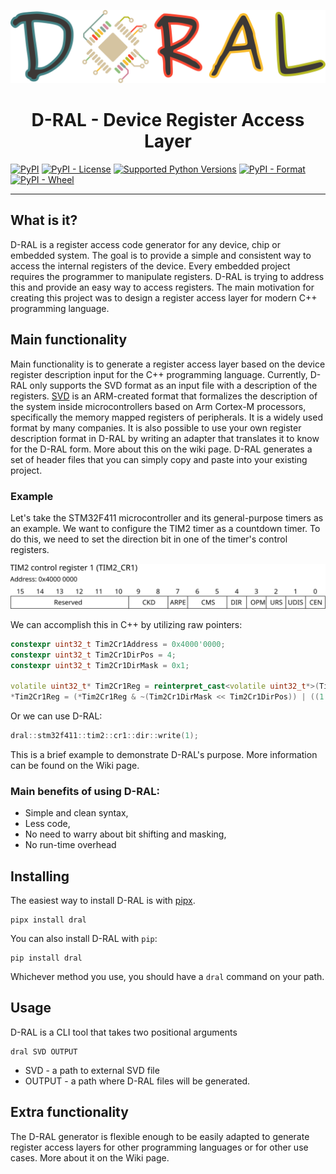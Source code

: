 ![Logo](https://raw.githubusercontent.com/gembcior/d-ral/main/doc/logo.svg)

<h1 align="center">D-RAL - Device Register Access Layer</h1>

[![PyPI](https://img.shields.io/pypi/v/dral?label=dral)](https://pypi.org/project/dral/)
[![PyPI - License](https://img.shields.io/pypi/l/dral)](https://pypi.org/project/dral/)
[![Supported Python Versions](https://img.shields.io/pypi/pyversions/dral)](https://pypi.org/project/dral/)
[![PyPI - Format](https://img.shields.io/pypi/format/dral)](https://pypi.org/project/dral/)
[![PyPI - Wheel](https://img.shields.io/pypi/wheel/dral)](https://pypi.org/project/dral/)

---

## What is it?
D-RAL is a register access code generator for any device, chip or embedded system. The goal is to provide a simple and consistent way to access the internal registers of the device.
Every embedded project requires the programmer to manipulate registers. D-RAL is trying to address this and provide an easy way to access registers.
The main motivation for creating this project was to design a register access layer for modern C++ programming language.

## Main functionality
Main functionality is to generate a register access layer based on the device register description input for the C++ programming language.
Currently, D-RAL only supports the SVD format as an input file with a description of the registers.
[SVD](https://arm-software.github.io/CMSIS_5/SVD/html/index.html) is an ARM-created format that formalizes the description of the system inside microcontrollers based on Arm Cortex-M processors, specifically the memory mapped registers of peripherals.
It is a widely used format by many companies.
It is also possible to use your own register description format in D-RAL by writing an adapter that translates it to know for the D-RAL form. More about this on the wiki page.
D-RAL generates a set of header files that you can simply copy and paste into your existing project.

### Example
Let's take the STM32F411 microcontroller and its general-purpose timers as an example. We want to configure the TIM2 timer as a countdown timer. To do this, we need to set the direction bit in one of the timer's control registers.
<p align="center">
  <picture>
    <source media="(prefers-color-scheme: dark)" srcset="https://raw.githubusercontent.com/gembcior/d-ral/main/doc/stm32f411_tim2_control_register_dark.svg">
    <img alt="STM32F411 Tim2 Control Register" src="https://raw.githubusercontent.com/gembcior/d-ral/main/doc/stm32f411_tim2_control_register.svg">
  </picture>
</p>

We can accomplish this in C++ by utilizing raw pointers:
```c++
constexpr uint32_t Tim2Cr1Address = 0x4000'0000;
constexpr uint32_t Tim2Cr1DirPos = 4;
constexpr uint32_t Tim2Cr1DirMask = 0x1;

volatile uint32_t* Tim2Cr1Reg = reinterpret_cast<volatile uint32_t*>(Tim2Cr1Address);
*Tim2Cr1Reg = (*Tim2Cr1Reg & ~(Tim2Cr1DirMask << Tim2Cr1DirPos)) | ((1 & Tim2Cr1DirMask) << Tim2Cr1DirPos);
```

Or we can use D-RAL:
```c++
dral::stm32f411::tim2::cr1::dir::write(1);
```
This is a brief example to demonstrate D-RAL's purpose. More information can be found on the Wiki page.

### Main benefits of using D-RAL:
- Simple and clean syntax,
- Less code,
- No need to warry about bit shifting and masking,
- No run-time overhead

## Installing
The easiest way to install D-RAL is with [pipx](https://pypa.github.io/pipx/).

```
pipx install dral
```
You can also install D-RAL with `pip`:
```
pip install dral
```
Whichever method you use, you should have a `dral` command on your path.

## Usage
D-RAL is a CLI tool that takes two positional arguments
```
dral SVD OUTPUT
```
- SVD - a path to external SVD file
- OUTPUT - a path where D-RAL files will be generated.

## Extra functionality
The D-RAL generator is flexible enough to be easily adapted to generate register access layers for other programming languages or for other use cases.
More about it on the Wiki page.
